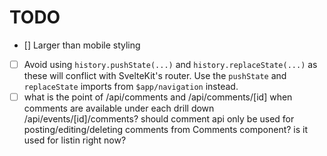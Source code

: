 # TODO

- [\] Larger than mobile styling
- [ ] Avoid using `history.pushState(...)` and `history.replaceState(...)` as these will conflict with SvelteKit's router. Use the `pushState` and `replaceState` imports from `$app/navigation` instead.
- [ ] what is the point of /api/comments and /api/comments/[id] when comments are available under each drill down /api/events/[id]/comments? should comment api only be used for posting/editing/deleting comments from Comments component? is it used for listin right now?
